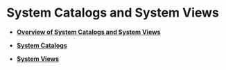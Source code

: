 # System Catalogs and System Views<a name="EN-US_TOPIC_0242385743"></a>

-   **[Overview of System Catalogs and System Views](overview-of-system-catalogs-and-system-views.md)**  

-   **[System Catalogs](system-catalogs.md)**  

-   **[System Views](system-views.md)**  


